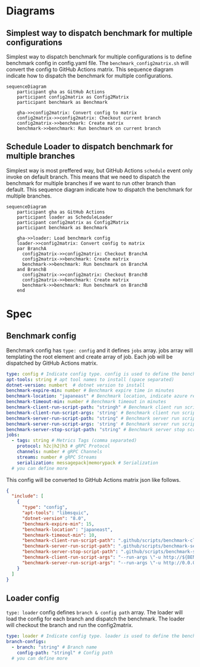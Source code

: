 # Diagrams

## Simplest way to dispatch benchmark for multiple configurations

Simplest way to dispatch benchmark for multiple configurations is to define benchmark config in config.yaml file. The `benchmark_config2matrix.sh` will convert the config to GitHub Actions matrix. This sequence diagram indicate how to dispatch the benchmark for multiple configurations.

```mermaid
sequenceDiagram
    participant gha as GitHub Actions
    participant config2matrix as Config2Matrix
    participant benchmark as Benchmark

    gha->>config2matrix: Convert config to matrix
    config2matrix->>config2matrix: Checkout current branch
    config2matrix->>benchmark: Create matrix
    benchmark->>benchmark: Run benchmark on current branch
```

## Schedule Loader to dispatch benchmark for multiple branches

Simplest way is most preffered way, but GitHub Actions `schedule` event only invoke on default branch. This means that we need to dispatch the benchmark for multiple branches if we want to run other branch than default. This sequence diagram indicate how to dispatch the benchmark for multiple branches.

```mermaid
sequenceDiagram
    participant gha as GitHub Actions
    participant loader as ScheduleLoader
    participant config2matrix as Config2Matrix
    participant benchmark as Benchmark

    gha->>loader: Load benchmark config
    loader->>config2matrix: Convert config to matrix
    par BranchA
      config2matrix->>config2matrix: Checkout BranchA
      config2matrix->>benchmark: Create matrix
      benchmark->>benchmark: Run benchmark on BranchA
    and BranchB
      config2matrix->>config2matrix: Checkout BranchB
      config2matrix->>benchmark: Create matrix
      benchmark->>benchmark: Run benchmark on BranchB
    end
```

# Spec

## Benchmark config

Benchmark config has `type: config` and it defines `jobs` array. jobs array will templating the root element and create array of job. Each job will be dispatched by GitHub Actions matrix.

```yaml
type: config # Indicate config type. config is used to define the benchmark configuration
apt-tools: string # apt tool names to install (space separated)
dotnet-version: numbert  # dotnet version to install
benchmark-expire-min: number # Benchmark expire time in minutes
benchmark-location: "japaneast" # Benchmark location, indicate azure region
benchmark-timeout-min: number # Benchmark timeout in minutes
benchmark-client-run-script-path: "stringh" # Benchmark client run script path
benchmark-client-run-script-args: 'string' # Benchmark client run script args
benchmark-server-run-script-path: "string" # Benchmark server run script path
benchmark-server-run-script-args: 'string' # Benchmark server run script args
benchmark-server-stop-script-path: "string" # Benchmark server stop script path
jobs:
  - tags: string # Metrics Tags (comma separated)
    protocol: h2c|h2|h3 # gRPC Protocol
    channels: number # gRPC Channels
    streams: number # gRPC Streams
    serialization: messagepack|memorypack # Serialization
  # you can define more
```

This config will be converted to GitHub Actions matrix json like follows.

```json
{
  "include": [
    {
      "type": "config",
      "apt-tools": "libmsquic",
      "dotnet-version": "8.0",
      "benchmark-expire-min": 15,
      "benchmark-location": "japaneast",
      "benchmark-timeout-min": 10,
      "benchmark-client-run-script-path": ".github/scripts/benchmark-client-run.sh",
      "benchmark-server-run-script-path": ".github/scripts/benchmark-server-run.sh",
      "benchmark-server-stop-script-path": ".github/scripts/benchmark-server-stop.sh",
      "benchmark-client-run-script-args": "--run-args \"-u http://${BENCHMARK_SERVER_NAME}:5000 --protocol h2c -s CI --rounds 3 --channels 28 --streams 1 --serialization messagepack --validate true --tags legend:messagepack-h2c-linux,streams:1,protocol:h2c\" --build-args \"\"",
      "benchmark-server-run-script-args": "--run-args \"-u http://0.0.0.0:5000 --protocol h2c --validate true --tags legend:messagepack-h2c-linux,streams:1,protocol:h2c\" --build-args \"\""
    }
  ]
}
```

## Loader config

`type: loader` config defines `branch & config path` array. The loader will load the config for each branch and dispatch the benchmark. The loader will checkout the branch and run the config2matrix.

```yaml
type: loader # Indicate config type. loader is used to define the benchmark loader configuration
branch-configs:
  - branch: "string" # Branch name
    config-path: "stringl" # Config path
  # you can define more
```
